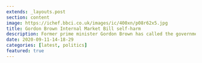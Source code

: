 ```yaml
---
extends: _layouts.post
section: content
image: https://ichef.bbci.co.uk/images/ic/400xn/p08r62x5.jpg 
title: Gordon Brown Internal Market Bill self-harm 
description: Former prime minister Gordon Brown has called the governments planned Internal Market Bill self-harm. 
date: 2020-09-11-14-18-29 
categories: [latest, politics] 
featured: true 
--- 
```

